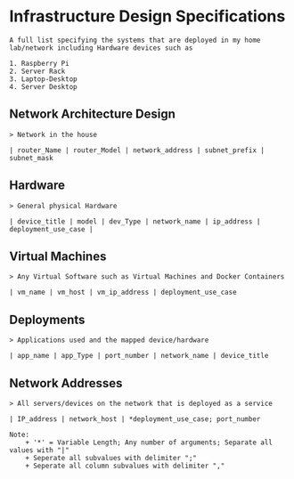 # Infrastructure Design Specifications 

```
A full list specifying the systems that are deployed in my home lab/network including Hardware devices such as 

1. Raspberry Pi
2. Server Rack
3. Laptop-Desktop
4. Server Desktop
```

## Network Architecture Design
```
> Network in the house

| router_Name | router_Model | network_address | subnet_prefix | subnet_mask
```


## Hardware
```
> General physical Hardware 

| device_title | model | dev_Type | network_name | ip_address | deployment_use_case |
```


## Virtual Machines
```
> Any Virtual Software such as Virtual Machines and Docker Containers

| vm_name | vm_host | vm_ip_address | deployment_use_case
```


## Deployments
```
> Applications used and the mapped device/hardware

| app_name | app_Type | port_number | network_name | device_title
```


## Network Addresses
```
> All servers/devices on the network that is deployed as a service 

| IP_address | network_host | *deployment_use_case; port_number

Note:
    + '*' = Variable Length; Any number of arguments; Separate all values with "|"
    + Seperate all subvalues with delimiter ";"
    + Seperate all column subvalues with delimiter ","
```
